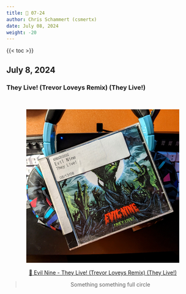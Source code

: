 ```yaml
---
title: 🎸 07-24
author: Chris Schammert (csmertx)
date: July 08, 2024
weight: -20
---
```


<!--more-->

{{< toc >}}

## July 8, 2024
### They Live! (Trevor Loveys Remix) (They Live!)

<br />
<div style="text-align: center;">

![albumimg](/Blog/music/images/evil_nine_they_live!_promo_jewel_cd_front_400x400.jpg "Evil Nine - They Live! - Promo Jewel CD (2 Discs)")
<br />

[🔗 Evil Nine - They Live! (Trevor Loveys Remix) (They Live!)](https://www.youtube.com/watch?v=eqq64uTkA2c "YouTube \ Evil Nine - They Live! - Promo Jewel CD (2 Discs)")

> Something something full circle

</div>
<br />